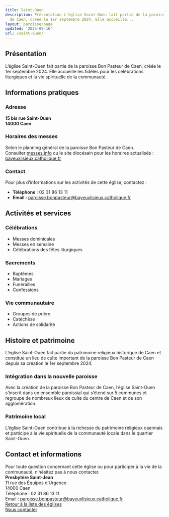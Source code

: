 ```yaml
---
title: Saint-Ouen
description: Présentation L’église Saint-Ouen fait partie de la paroisse Bon Pasteur
  de Caen, créée le 1er septembre 2024. Elle accueille...
layout: paroisse/page
updated: '2025-09-16'
url: /saint-ouen/
---
```


## Présentation

L’église Saint-Ouen fait partie de la paroisse Bon Pasteur de Caen, créée le 1er septembre 2024. Elle accueille les fidèles pour les célébrations liturgiques et la vie spirituelle de la communauté.

## Informations pratiques

### Adresse

**15 bis rue Saint-Ouen**  
**14000 Caen**

### Horaires des messes

Selon le planning général de la paroisse Bon Pasteur de Caen.  
Consulter [messes.info](https://messes.info) ou le site diocésain pour les horaires actualisés :  
[bayeuxlisieux.catholique.fr](https://bayeuxlisieux.catholique.fr/paroisses/bon-pasteur-de-caen/horaires-des-messes/)

### Contact

Pour plus d’informations sur les activités de cette église, contactez :

  * **Téléphone :** 02 31 86 13 11
  * **Email :** paroisse.bonpasteur@bayeuxlisieux.catholique.fr

## Activités et services

### Célébrations

  * Messes dominicales
  * Messes en semaine
  * Célébrations des fêtes liturgiques

### Sacrements

  * Baptêmes
  * Mariages
  * Funérailles
  * Confessions

### Vie communautaire

  * Groupes de prière
  * Catéchèse
  * Actions de solidarité

## Histoire et patrimoine

L’église Saint-Ouen fait partie du patrimoine religieux historique de Caen et constitue un lieu de culte important de la paroisse Bon Pasteur de Caen depuis sa création le 1er septembre 2024.

### Intégration dans la nouvelle paroisse

Avec la création de la paroisse Bon Pasteur de Caen, l’église Saint-Ouen s’inscrit dans un ensemble paroissial qui s’étend sur 5 communes et regroupe de nombreux lieux de culte du centre de Caen et de son agglomération.

### Patrimoine local

L’église Saint-Ouen contribue à la richesse du patrimoine religieux caennais et participe à la vie spirituelle de la communauté locale dans le quartier Saint-Ouen.

## Contact et informations

Pour toute question concernant cette église ou pour participer à la vie de la communauté, n’hésitez pas à nous contacter.  
**Presbytère Saint-Jean**  
11 rue des Équipes d’Urgence  
14000 Caen  
Téléphone : 02 31 86 13 11  
Email : paroisse.bonpasteur@bayeuxlisieux.catholique.fr  
[Retour à la liste des églises](/Les-églises)  
[Nous contacter](/infos/contact)